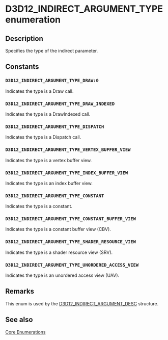 # D3D12_INDIRECT_ARGUMENT_TYPE enumeration

## Description

Specifies the type of the indirect parameter.

## Constants

### `D3D12_INDIRECT_ARGUMENT_TYPE_DRAW:0`

Indicates the type is a Draw call.

### `D3D12_INDIRECT_ARGUMENT_TYPE_DRAW_INDEXED`

Indicates the type is a DrawIndexed call.

### `D3D12_INDIRECT_ARGUMENT_TYPE_DISPATCH`

Indicates the type is a Dispatch call.

### `D3D12_INDIRECT_ARGUMENT_TYPE_VERTEX_BUFFER_VIEW`

Indicates the type is a vertex buffer view.

### `D3D12_INDIRECT_ARGUMENT_TYPE_INDEX_BUFFER_VIEW`

Indicates the type is an index buffer view.

### `D3D12_INDIRECT_ARGUMENT_TYPE_CONSTANT`

Indicates the type is a constant.

### `D3D12_INDIRECT_ARGUMENT_TYPE_CONSTANT_BUFFER_VIEW`

Indicates the type is a constant buffer view (CBV).

### `D3D12_INDIRECT_ARGUMENT_TYPE_SHADER_RESOURCE_VIEW`

Indicates the type is a shader resource view (SRV).

### `D3D12_INDIRECT_ARGUMENT_TYPE_UNORDERED_ACCESS_VIEW`

Indicates the type is an unordered access view (UAV).

## Remarks

This enum is used by the [D3D12_INDIRECT_ARGUMENT_DESC](https://learn.microsoft.com/windows/desktop/api/d3d12/ns-d3d12-d3d12_indirect_argument_desc) structure.

## See also

[Core Enumerations](https://learn.microsoft.com/windows/desktop/direct3d12/direct3d-12-enumerations)